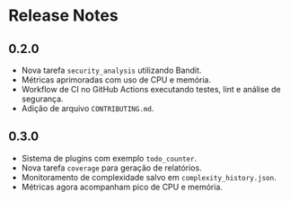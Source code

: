 # Release Notes

## 0.2.0
- Nova tarefa `security_analysis` utilizando Bandit.
- Métricas aprimoradas com uso de CPU e memória.
- Workflow de CI no GitHub Actions executando testes, lint e análise de segurança.
- Adição de arquivo `CONTRIBUTING.md`.

## 0.3.0
- Sistema de plugins com exemplo `todo_counter`.
- Nova tarefa `coverage` para geração de relatórios.
- Monitoramento de complexidade salvo em `complexity_history.json`.
- Métricas agora acompanham pico de CPU e memória.
